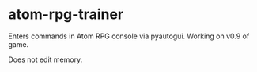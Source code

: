 # atom-rpg-trainer
Enters commands in Atom RPG console via pyautogui. Working on v0.9 of game.

Does not edit memory.
